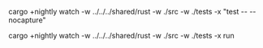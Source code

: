 cargo +nightly watch -w ../../../shared/rust -w ./src -w ./tests -x "test -- --nocapture"

cargo +nightly watch -w ../../../shared/rust -w ./src -w ./tests -x run
